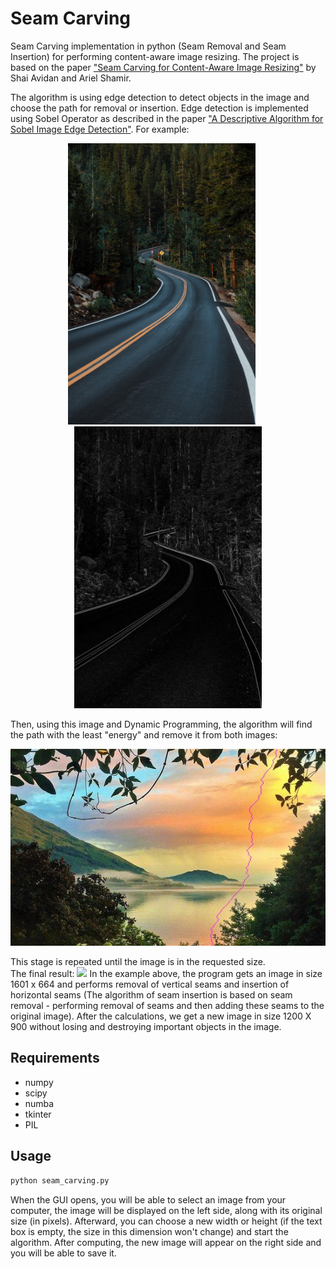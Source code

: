 # Seam Carving
Seam Carving implementation in python (Seam Removal and Seam Insertion) for performing content-aware image resizing.
The project is based on the paper ["Seam Carving for Content-Aware Image Resizing"](Seam_Carving_for_Content-Aware_Image_Resizing.pdf) by Shai Avidan and Ariel Shamir.   

The algorithm is using edge detection to detect objects in the image and choose the path for removal or insertion. Edge detection is implemented using Sobel Operator as described in the paper ["A Descriptive Algorithm for Sobel Image Edge Detection"](A_Descriptive_Algorithm_for_Sobel_Image_Edge_Detection%20.pdf).
For example:
<p align="center"><img src="./images/photo-1628707351135-e963f2aa4387.jpg" width="300">&nbsp;&nbsp;&nbsp;&nbsp;&nbsp;<img src="./images/trees_sobel.jpg" width="300"></p>
Then, using this image and Dynamic Programming, the algorithm will find the path with the least "energy" and remove it from both images:    
<p align="center"><img src="./images/seam-highland-view-bed-and.jpg"></p>
This stage is repeated until the image is in the requested size. </br>
The final result:   
<img src="./images/Animation.gif">
In the example above, the program gets an image in size 1601 x 664 and performs removal of vertical seams and insertion of horizontal seams 
(The algorithm of seam insertion is based on seam removal - performing removal of seams and then adding these seams to the original image).
After the calculations, we get a new image in size 1200 X 900 without losing and destroying important objects in the image.

## Requirements
* numpy
* scipy
* numba
* tkinter
* PIL

## Usage
```bash
python seam_carving.py
```
When the GUI opens, you will be able to select an image from your computer, the image will be displayed on the left side, along with its original size (in pixels). Afterward, you can choose a new width or height (if the text box is empty, the size in this dimension won't change) and start the algorithm. After computing, the new image will appear on the right side and you will be able to save it.
